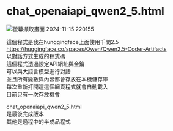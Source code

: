 # chat_openaiapi_qwen2_5.html  
![螢幕擷取畫面 2024-11-15 220155](https://github.com/user-attachments/assets/c775f740-2af8-4f7e-8057-6ff9b1c45c2f)

這個程式是我在hunggingface上面使用千問2.5  
https://huggingface.co/spaces/Qwen/Qwen2.5-Coder-Artifacts  
以對話方式生成的程式碼  
這個程式透過設定API網址與金鑰  
可以與大語言模型進行對話  
並且所有變數與內容都會存放在本機儲存庫  
每次重新打開這這個網頁程式就會自動載入  
目前只有一次存放機會  

chat_openaiapi_qwen2_5.html  
是最後完成版本  
其他是過程中的半成品程式  
